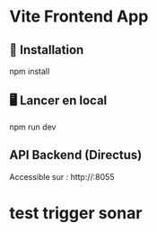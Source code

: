# Vite Frontend App

## 🚀 Installation
npm install

## 🖥 Lancer en local
npm run dev

##  API Backend (Directus)
Accessible sur : http://<backend-ip>:8055
# test trigger sonar
